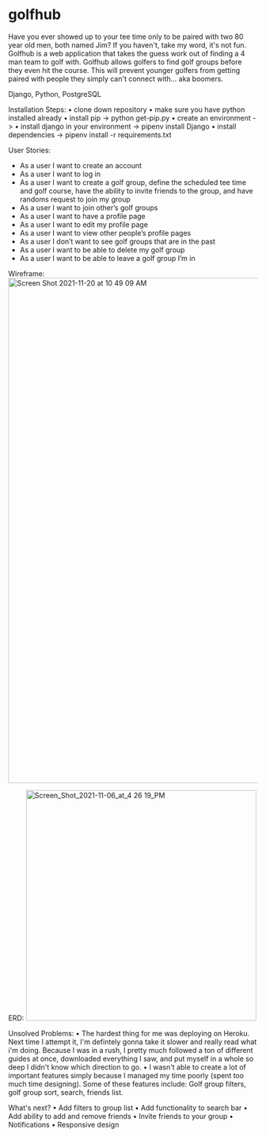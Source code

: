 # golfhub

Have you ever showed up to your tee time only to be paired with two 80 year old men, both named Jim? If you haven't, take my word, it's not fun. Golfhub is a web application that takes the guess work out of finding a 4 man team to golf with. Golfhub allows golfers to find golf groups before they even hit the course. This will prevent younger golfers from getting paired with people they simply can't connect with... aka boomers.

Django, Python, PostgreSQL

Installation Steps:
• clone down repository
• make sure you have python installed already
• install pip -> python get-pip.py
• create an environment ->
• install django in your environment -> pipenv install Django
• install dependencies -> pipenv install -r requirements.txt

User Stories:
- As a user I want to create an account
- As a user I want to log in
- As a user I want to create a golf group, define the scheduled tee time and golf course, have the ability to invite friends to the group, and have randoms request to join my group
- As a user I want to join other’s golf groups
- As a user I want to have a profile page
- As a user I want to edit my profile page
- As a user I want to view other people’s profile pages
- As a user I don’t want to see golf groups that are in the past
- As a user I want to be able to delete my golf group
- As a user I want to be able to leave a golf group I’m in

Wireframe:
<img width="1019" alt="Screen Shot 2021-11-20 at 10 49 09 AM" src="https://user-images.githubusercontent.com/1546543/142737821-2b232308-b7b0-4dd3-a357-a18559ca5a4f.png">

ERD:
<img width="465" alt="Screen_Shot_2021-11-06_at_4 26 19_PM" src="https://user-images.githubusercontent.com/1546543/142737981-af8b4c4a-97f2-4fc4-b1f6-b79da0abd737.png">

Unsolved Problems:
• The hardest thing for me was deploying on Heroku. Next time I attempt it, I'm defintely gonna take it slower and really read what i'm doing. Because I was in a rush, I pretty much followed a ton of different guides at once, downloaded everything I saw, and put myself in a whole so deep I didn't know which direction to go.
• I wasn't able to create a lot of important features simply because I managed my time poorly (spent too much time designing). Some of these features include: Golf group filters, golf group sort, search, friends list.

What's next?
• Add filters to group list
• Add functionality to search bar
• Add ability to add and remove friends
• Invite friends to your group
• Notifications
• Responsive design

